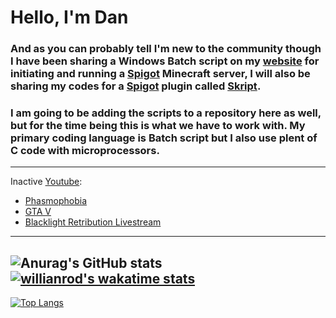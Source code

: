 # Hello, I'm Dan 
### And as you can probably tell I'm new to the community though I have been sharing a Windows Batch script on my [website](website) for initiating and running a [Spigot](spigot) Minecraft server, I will also be sharing my codes for a [Spigot](spigot) plugin called [Skript](skript).

### I am going to be adding the scripts to a repository here as well, but for the time being this is what we have to work with. My primary coding language is Batch script but I also use plent of C code with microprocessors.
---
Inactive [Youtube](youtube):
<!-- YOUTUBE:START -->
- [Phasmophobia](https://www.youtube.com/watch?v=50y1qUDf7K0)
- [GTA V](https://www.youtube.com/watch?v=RiXR2d591XA)
- [Blacklight Retribution Livestream](https://www.youtube.com/watch?v=mIqi1Ih45rc)
<!-- YOUTUBE:END -->
---

<!-- Blog: -->
<!-- BLOG:START -->
<!-- BLOG:END -->

<!--- -->
![Anurag's GitHub stats](https://github-readme-stats.vercel.app/api?username=mk5912&show_icons=true&theme=dark) [![willianrod's wakatime stats](https://github-readme-stats.vercel.app/api/wakatime?username=mk5912&theme=dark)](https://github.com/anuraghazra/github-readme-stats)
---
[![Top Langs](https://github-readme-stats.vercel.app/api/top-langs/?username=mk5912&show_icons=true&theme=dark)](https://github.com/anuraghazra/github-readme-stats)

[website]: (https://www.myeasyserver.xyz/)
[youtube]: (https://www.youtube.com/channel/UCt04NKIHCuVgYeE8-V6K9ww)
[spigot]: (https://www.spigotmc.org/)
[skript]: (https://www.skuinty.com/downloads)